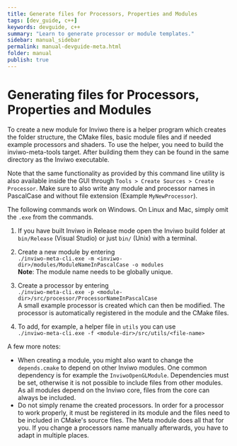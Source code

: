 ```yaml
---
title: Generate files for Processors, Properties and Modules
tags: [dev_guide, c++]
keywords: devguide, c++
summary: "Learn to generate processor or module templates."
sidebar: manual_sidebar
permalink: manual-devguide-meta.html
folder: manual
publish: true
---
```

# Generating files for Processors, Properties and Modules

To create a new module for Inviwo there is a helper program which creates the folder structure,
the CMake files, basic module files and if needed example processors and shaders. To use the
helper, you need to build the inviwo-meta-tools target. After building them they can be found
in the same directory as the Inviwo executable.

Note that the same functionality as provided by this command line utility is also available inside the GUI through `Tools > Create Sources > Create Processor`.
Make sure to also write any module and processor names in PascalCase and without file extension (Example `MyNewProcessor`).

The following commands work on Windows. On Linux
and Mac, simply omit the `.exe` from the commands.

1. If you have built Inviwo in Release mode open the Inviwo build folder at `bin/Release` (Visual Studio) or just `bin/` (Unix) with
a terminal.

2. Create a new module by entering\
`./inviwo-meta-cli.exe -m <inviwo-dir>/modules/ModuleNameInPascalCase -o modules`\
**Note**: The module name needs to be globally unique.

3. Create a processor by entering\
`./inviwo-meta-cli.exe -p <module-dir>/src/processor/ProcessorNameInPascalCase`\
A small example processor is created which can then be modified. The processor is automatically registered in the module and the CMake files.

4. To add, for example, a helper file in `utils` you can use\
`./inviwo-meta-cli.exe -f <module-dir>/src/utils/<file-name>`

A few more notes:
- When creating a module, you might also want to change the `depends.cmake` to depend on other Inviwo modules. One
common dependency is for example the `InviwoOpenGLModule`.
Dependencies must be set, otherwise it is not possible to include files from other modules.
As all modules depend on the Inviwo core, files from the core can always be included.
- Do not simply rename the created processors. In order for a processor to work properly, it must be registered in its module and the files need to be included in CMake's source files. The Meta module does all that for you. If you change a processors name manually afterwards, you have to adapt in multiple places.
